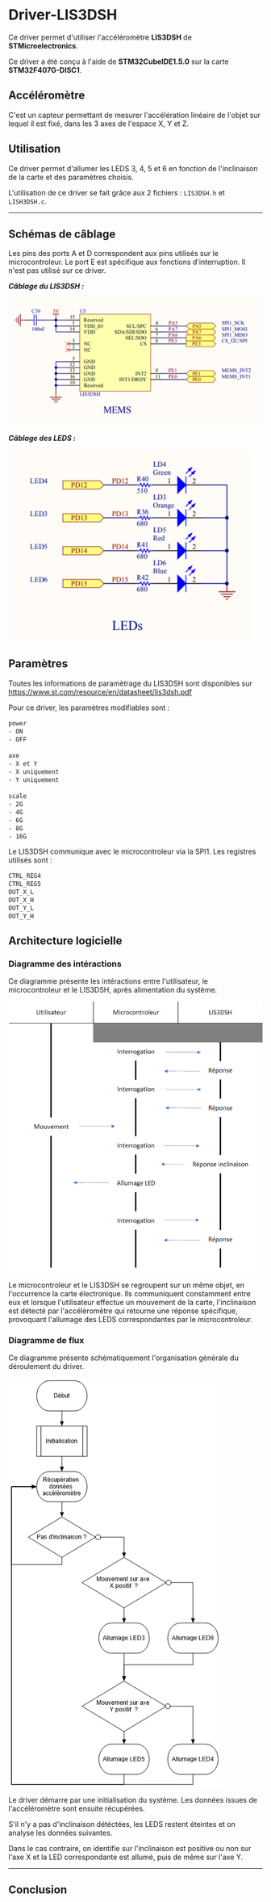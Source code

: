 # Driver-LIS3DSH
Ce driver permet d'utiliser l'accéléromètre **LIS3DSH** de **STMicroelectronics**.

Ce driver a été conçu à l'aide de **STM32CubeIDE1.5.0** sur la carte **STM32F407G-DISC1**.

## Accéléromètre
C'est un capteur permettant de mesurer l'accélération linéaire de l'objet sur lequel il est fixé, dans les 3 axes de l'espace X, Y et Z.

## Utilisation
Ce driver permet d'allumer les LEDS 3, 4, 5 et 6 en fonction de l'inclinaison de la carte et des paramètres choisis.

L'utilisation de ce driver se fait grâce aux 2 fichiers : `LIS3DSH.h` et `LISH3DSH.c`.

---
## Schémas de câblage
Les pins des ports A et D correspondent aux pins utilisés sur le microcontroleur.
Le port E est spécifique aux fonctions d'interruption. Il n'est pas utilisé sur ce driver.

***Câblage du LIS3DSH :***

![MEMS](MEMS.png)

***Câblage des LEDS :***

![LEDS](LEDS.png)


## Paramètres
Toutes les informations de paramètrage du LIS3DSH sont disponibles sur https://www.st.com/resource/en/datasheet/lis3dsh.pdf

Pour ce driver, les paramètres modifiables sont :
```
power
- ON
- OFF

axe
- X et Y
- X uniquement
- Y uniquement

scale
- 2G
- 4G
- 6G
- 8G
- 16G
```

Le LIS3DSH communique avec le microcontroleur via la SPI1.
Les registres utilisés sont :
```
CTRL_REG4
CTRL_REG5
OUT_X_L
OUT_X_H
OUT_Y_L
OUT_Y_H
```

## Architecture logicielle

### Diagramme des intéractions
Ce diagramme présente les intéractions entre l'utilisateur, le microcontroleur et le LIS3DSH, après alimentation du système.

![Diagramme interactions](Diagramme_interactions.png)

Le microcontroleur et le LIS3DSH se regroupent sur un même objet, en l'occurrence la carte électronique. Ils communiquent constamment entre eux et lorsque l'utilisateur effectue un mouvement de la carte, l'inclinaison est détecté par l'accéléromètre qui retourne une réponse spécifique, provoquant l'allumage des LEDS correspondantes par le microcontroleur.

### Diagramme de flux
Ce diagramme présente schématiquement l'organisation générale du déroulement du driver.

![Organigramme](Organigramme.png)

Le driver démarre par une initialisation du système. Les données issues de l'accéléromètre sont ensuite récupérées.

S'il n'y a pas d'inclinaison détéctées, les LEDS restent éteintes et on analyse les données suivantes.

Dans le cas contraire, on identifie sur l'inclinaison est positive ou non sur l'axe X et la LED correspondante est allumé, puis de même sur l'axe Y.

---
## Conclusion

